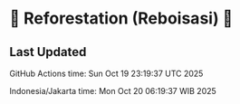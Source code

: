 
# 🌳 Reforestation (Reboisasi) 🌲

## Last Updated

GitHub Actions time: Sun Oct 19 23:19:37 UTC 2025

Indonesia/Jakarta time: Mon Oct 20 06:19:37 WIB 2025
